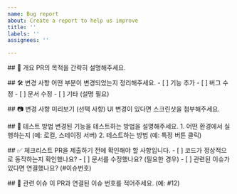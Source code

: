 ```yaml
---
name: Bug report
about: Create a report to help us improve
title: ''
labels: ''
assignees: ''

---
```


<span><span><span class="hljs-section">## 📌 개요</span></span><span>
PR의 목적을 간략히 설명해주세요.

</span><span><span class="hljs-section">## 🛠 변경 사항</span></span><span>
어떤 부분이 변경되었는지 정리해주세요.
</span><span><span class="hljs-bullet">-</span></span><span> [ ] 기능 추가
</span><span><span class="hljs-bullet">-</span></span><span> [ ] 버그 수정
</span><span><span class="hljs-bullet">-</span></span><span> [ ] 문서 수정
</span><span><span class="hljs-bullet">-</span></span><span> [ ] 기타 (설명 필요)

</span><span><span class="hljs-section">## 📷 변경 사항 미리보기 (선택 사항)</span></span><span>
UI 변경이 있다면 스크린샷을 첨부해주세요.

</span><span><span class="hljs-section">## 🔄 테스트 방법</span></span><span>
변경된 기능을 테스트하는 방법을 설명해주세요.
</span><span><span class="hljs-bullet">1.</span></span><span> </span><span><span class="hljs-strong">어떤 환경에서 실행하는지</span></span><span> (예: 로컬, 스테이징 서버)
</span><span><span class="hljs-bullet">2.</span></span><span> </span><span><span class="hljs-strong">테스트하는 방법</span></span><span> (예: 특정 버튼 클릭)

</span><span><span class="hljs-section">## ✅ 체크리스트</span></span><span>
PR을 제출하기 전에 확인해야 할 사항입니다.
</span><span><span class="hljs-bullet">-</span></span><span> [ ] 코드가 정상적으로 동작하는지 확인했나요?
</span><span><span class="hljs-bullet">-</span></span><span> [ ] 문서를 수정했나요? (필요한 경우)
</span><span><span class="hljs-bullet">-</span></span><span> [ ] 관련된 이슈가 있다면 연결했나요? (</span><span><span class="hljs-code">#이슈번호</span></span><span>)

</span><span><span class="hljs-section">## 🔗 관련 이슈</span></span><span>
이 PR과 연결된 이슈 번호를 적어주세요. (예: #12)
</span></span>
